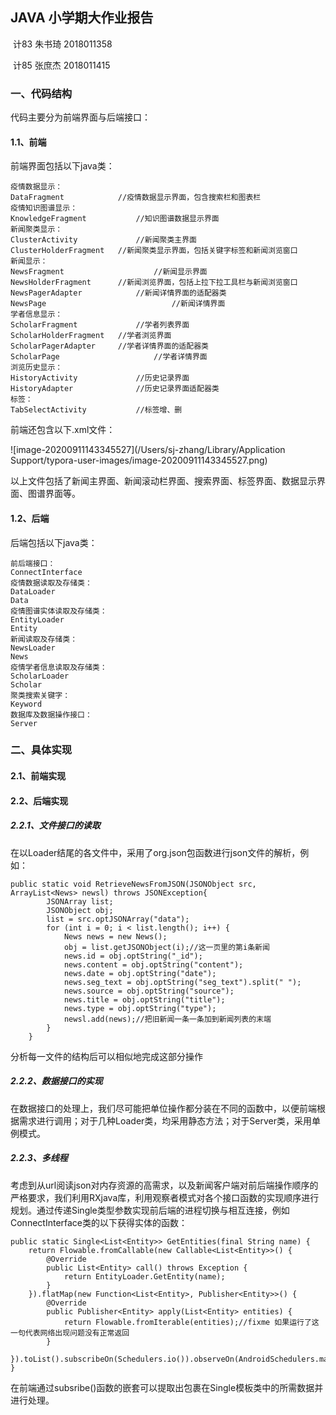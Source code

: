 ## JAVA 小学期大作业报告

​							计83 朱书琦 2018011358

​							计85 张庶杰 2018011415

### 一、代码结构

代码主要分为前端界面与后端接口：

#### 1.1、前端

前端界面包括以下java类：

```
疫情数据显示：
DataFragment         	//疫情数据显示界面，包含搜索栏和图表栏
疫情知识图谱显示：			
KnowledgeFragment			//知识图谱数据显示界面
新闻聚类显示：
ClusterActivity				//新闻聚类主界面
ClusterHolderFragment	//新闻聚类显示界面，包括关键字标签和新闻浏览窗口
新闻显示：
NewsFragment					//新闻显示界面
NewsHolderFragment		//新闻浏览界面，包括上拉下拉工具栏与新闻浏览窗口
NewsPagerAdapter			//新闻详情界面的适配器类
NewsPage							//新闻详情界面
学者信息显示：
ScholarFragment				//学者列表界面
ScholarHolderFragment	//学者浏览界面
ScholarPagerAdapter		//学者详情界面的适配器类
ScholarPage						//学者详情界面
浏览历史显示：
HistoryActivity				//历史记录界面
HistoryAdapter				//历史记录界面适配器类
标签：
TabSelectActivity			//标签增、删
```

前端还包含以下.xml文件：

![image-20200911143345527](/Users/sj-zhang/Library/Application Support/typora-user-images/image-20200911143345527.png)

以上文件包括了新闻主界面、新闻滚动栏界面、搜索界面、标签界面、数据显示界面、图谱界面等。

#### 1.2、后端

后端包括以下java类：

```
前后端接口：
ConnectInterface 
疫情数据读取及存储类：
DataLoader
Data
疫情图谱实体读取及存储类：
EntityLoader
Entity
新闻读取及存储类：
NewsLoader
News
疫情学者信息读取及存储类：
ScholarLoader
Scholar
聚类搜索关键字：
Keyword
数据库及数据操作接口：
Server
```

### 二、具体实现

#### 2.1、前端实现

#### 2.2、后端实现

##### 2.2.1、文件接口的读取

在以Loader结尾的各文件中，采用了org.json包函数进行json文件的解析，例如：

```
public static void RetrieveNewsFromJSON(JSONObject src, ArrayList<News> newsl) throws JSONException{
        JSONArray list;
        JSONObject obj;
        list = src.optJSONArray("data");
        for (int i = 0; i < list.length(); i++) {
            News news = new News();
            obj = list.getJSONObject(i);//这一页里的第i条新闻
            news.id = obj.optString("_id");
            news.content = obj.optString("content");
            news.date = obj.optString("date");
            news.seg_text = obj.optString("seg_text").split(" ");
            news.source = obj.optString("source");
            news.title = obj.optString("title");
            news.type = obj.optString("type");
            newsl.add(news);//把旧新闻一条一条加到新闻列表的末端
        }
    }
```

分析每一文件的结构后可以相似地完成这部分操作



##### 2.2.2、数据接口的实现

在数据接口的处理上，我们尽可能把单位操作都分装在不同的函数中，以便前端根据需求进行调用；对于几种Loader类，均采用静态方法；对于Server类，采用单例模式。

##### 2.2.3、多线程

考虑到从url阅读json对内存资源的高需求，以及新闻客户端对前后端操作顺序的严格要求，我们利用RXjava库，利用观察者模式对各个接口函数的实现顺序进行规划。通过传递Single类型参数实现前后端的进程切换与相互连接，例如ConnectInterface类的以下获得实体的函数：

```
public static Single<List<Entity>> GetEntities(final String name) {
    return Flowable.fromCallable(new Callable<List<Entity>>() {
        @Override
        public List<Entity> call() throws Exception {
            return EntityLoader.GetEntity(name);
        }
    }).flatMap(new Function<List<Entity>, Publisher<Entity>>() {
        @Override
        public Publisher<Entity> apply(List<Entity> entities) {
            return Flowable.fromIterable(entities);//fixme 如果运行了这一句代表网络出现问题没有正常返回
        }
    }).toList().subscribeOn(Schedulers.io()).observeOn(AndroidSchedulers.mainThread());
}
```

在前端通过subsribe()函数的嵌套可以提取出包裹在Single模板类中的所需数据并进行处理。







